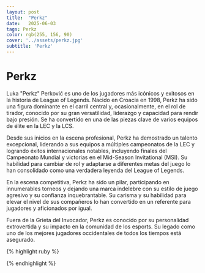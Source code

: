 ```yaml
---
layout: post
title:  "Perkz"
date:   2025-06-03
tags: Perkz
color: rgb(255, 156, 90)
cover: '../assets/perkz.jpg'
subtitle: 'Perkz'
---
```


# Perkz

Luka "Perkz" Perković es uno de los jugadores más icónicos y exitosos en la historia de League of Legends. Nacido en Croacia en 1998, Perkz ha sido una figura dominante en el carril central y, ocasionalmente, en el rol de tirador, conocido por su gran versatilidad, liderazgo y capacidad para rendir bajo presión. Se ha convertido en una de las piezas clave de varios equipos de élite en la LEC y la LCS.

Desde sus inicios en la escena profesional, Perkz ha demostrado un talento excepcional, liderando a sus equipos a múltiples campeonatos de la LEC y logrando éxitos internacionales notables, incluyendo finales del Campeonato Mundial y victorias en el Mid-Season Invitational (MSI). Su habilidad para cambiar de rol y adaptarse a diferentes metas del juego lo han consolidado como una verdadera leyenda del League of Legends.

En la escena competitiva, Perkz ha sido un pilar, participando en innumerables torneos y dejando una marca indelebre con su estilo de juego agresivo y su confianza inquebrantable. Su carisma y su habilidad para elevar el nivel de sus compañeros lo han convertido en un referente para jugadores y aficionados por igual.

Fuera de la Grieta del Invocador, Perkz es conocido por su personalidad extrovertida y su impacto en la comunidad de los esports. Su legado como uno de los mejores jugadores occidentales de todos los tiempos está asegurado.

{% highlight ruby %}

{% endhighlight %}